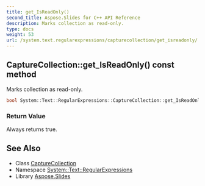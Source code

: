 ```yaml
---
title: get_IsReadOnly()
second_title: Aspose.Slides for C++ API Reference
description: Marks collection as read-only.
type: docs
weight: 53
url: /system.text.regularexpressions/capturecollection/get_isreadonly/
---
```

## CaptureCollection::get_IsReadOnly() const method


Marks collection as read-only.

```cpp
bool System::Text::RegularExpressions::CaptureCollection::get_IsReadOnly() const override
```


### Return Value

Always returns true.

## See Also

* Class [CaptureCollection](../)
* Namespace [System::Text::RegularExpressions](../../)
* Library [Aspose.Slides](../../../)